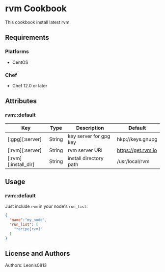 # rvm Cookbook

This cookbook install latest rvm.

## Requirements

### Platforms

- CentOS

### Chef

- Chef 12.0 or later

## Attributes

### rvm::default

|Key                 |Type  |Description           |Default           |
|--------------------|------|----------------------|------------------|
|[:gpg][:server]     |String|key server for gpg key|hkp://keys.gnupg  |
|[:rvm][:server]     |String|rvm server URI        |https://get.rvm.io|
|[:rvm][:install_dir]|String|install directory path|/usr/local/rvm    |

## Usage

### rvm::default

Just include `rvm` in your node's `run_list`:

```json
{
  "name":"my_node",
  "run_list": [
    "recipe[rvm]"
  ]
}
```

## License and Authors

Authors: Leonis0813
